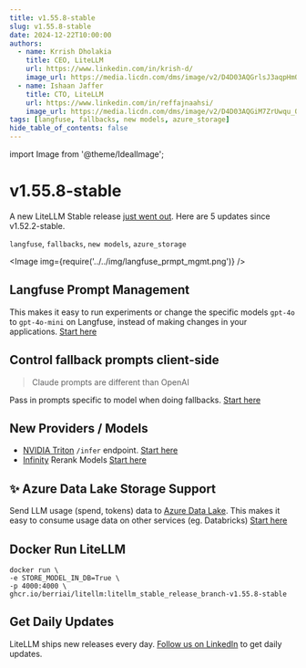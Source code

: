 ```yaml
---
title: v1.55.8-stable
slug: v1.55.8-stable
date: 2024-12-22T10:00:00
authors:
  - name: Krrish Dholakia
    title: CEO, LiteLLM
    url: https://www.linkedin.com/in/krish-d/
    image_url: https://media.licdn.com/dms/image/v2/D4D03AQGrlsJ3aqpHmQ/profile-displayphoto-shrink_400_400/B4DZSAzgP7HYAg-/0/1737327772964?e=1743638400&v=beta&t=39KOXMUFedvukiWWVPHf3qI45fuQD7lNglICwN31DrI
  - name: Ishaan Jaffer
    title: CTO, LiteLLM
    url: https://www.linkedin.com/in/reffajnaahsi/
    image_url: https://media.licdn.com/dms/image/v2/D4D03AQGiM7ZrUwqu_Q/profile-displayphoto-shrink_800_800/profile-displayphoto-shrink_800_800/0/1675971026692?e=1741824000&v=beta&t=eQnRdXPJo4eiINWTZARoYTfqh064pgZ-E21pQTSy8jc
tags: [langfuse, fallbacks, new models, azure_storage]
hide_table_of_contents: false
---
```


import Image from '@theme/IdealImage';

# v1.55.8-stable

A new LiteLLM Stable release [just went out](https://github.com/BerriAI/litellm/releases/tag/v1.55.8-stable). Here are 5 updates since v1.52.2-stable. 

`langfuse`, `fallbacks`, `new models`, `azure_storage`

<Image img={require('../../img/langfuse_prmpt_mgmt.png')} />

## Langfuse Prompt Management

This makes it easy to run experiments or change the specific models `gpt-4o` to `gpt-4o-mini` on Langfuse, instead of making changes in your applications. [Start here](https://docs.litellm.ai/docs/proxy/prompt_management)

## Control fallback prompts client-side 

> Claude prompts are different than OpenAI

Pass in prompts specific to model when doing fallbacks. [Start here](https://docs.litellm.ai/docs/proxy/reliability#control-fallback-prompts)


## New Providers / Models

- [NVIDIA Triton](https://developer.nvidia.com/triton-inference-server) `/infer` endpoint. [Start here](https://docs.litellm.ai/docs/providers/triton-inference-server)
- [Infinity](https://github.com/michaelfeil/infinity) Rerank Models [Start here](https://docs.litellm.ai/docs/providers/infinity)


## ✨ Azure Data Lake Storage Support

Send LLM usage (spend, tokens) data to [Azure Data Lake](https://learn.microsoft.com/en-us/azure/storage/blobs/data-lake-storage-introduction). This makes it easy to consume usage data on other services (eg. Databricks)
 [Start here](https://docs.litellm.ai/docs/proxy/logging#azure-blob-storage)

## Docker Run LiteLLM

```shell
docker run \
-e STORE_MODEL_IN_DB=True \
-p 4000:4000 \
ghcr.io/berriai/litellm:litellm_stable_release_branch-v1.55.8-stable
```

## Get Daily Updates

LiteLLM ships new releases every day. [Follow us on LinkedIn](https://www.linkedin.com/company/berri-ai/) to get daily updates. 

